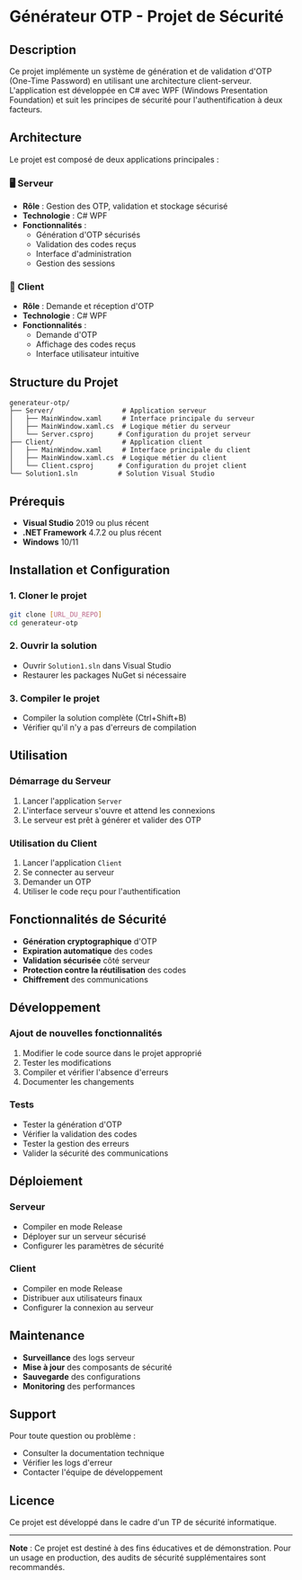 # Générateur OTP - Projet de Sécurité

## Description

Ce projet implémente un système de génération et de validation d'OTP (One-Time Password) en utilisant une architecture client-serveur. L'application est développée en C# avec WPF (Windows Presentation Foundation) et suit les principes de sécurité pour l'authentification à deux facteurs.

## Architecture

Le projet est composé de deux applications principales :

### 🖥️ Serveur
- **Rôle** : Gestion des OTP, validation et stockage sécurisé
- **Technologie** : C# WPF
- **Fonctionnalités** :
  - Génération d'OTP sécurisés
  - Validation des codes reçus
  - Interface d'administration
  - Gestion des sessions

### 📱 Client
- **Rôle** : Demande et réception d'OTP
- **Technologie** : C# WPF
- **Fonctionnalités** :
  - Demande d'OTP
  - Affichage des codes reçus
  - Interface utilisateur intuitive

## Structure du Projet

```
generateur-otp/
├── Server/                 # Application serveur
│   ├── MainWindow.xaml     # Interface principale du serveur
│   ├── MainWindow.xaml.cs  # Logique métier du serveur
│   └── Server.csproj      # Configuration du projet serveur
├── Client/                 # Application client
│   ├── MainWindow.xaml     # Interface principale du client
│   ├── MainWindow.xaml.cs  # Logique métier du client
│   └── Client.csproj      # Configuration du projet client
└── Solution1.sln          # Solution Visual Studio
```

## Prérequis

- **Visual Studio** 2019 ou plus récent
- **.NET Framework** 4.7.2 ou plus récent
- **Windows** 10/11

## Installation et Configuration

### 1. Cloner le projet
```bash
git clone [URL_DU_REPO]
cd generateur-otp
```

### 2. Ouvrir la solution
- Ouvrir `Solution1.sln` dans Visual Studio
- Restaurer les packages NuGet si nécessaire

### 3. Compiler le projet
- Compiler la solution complète (Ctrl+Shift+B)
- Vérifier qu'il n'y a pas d'erreurs de compilation

## Utilisation

### Démarrage du Serveur
1. Lancer l'application `Server`
2. L'interface serveur s'ouvre et attend les connexions
3. Le serveur est prêt à générer et valider des OTP

### Utilisation du Client
1. Lancer l'application `Client`
2. Se connecter au serveur
3. Demander un OTP
4. Utiliser le code reçu pour l'authentification

## Fonctionnalités de Sécurité

- **Génération cryptographique** d'OTP
- **Expiration automatique** des codes
- **Validation sécurisée** côté serveur
- **Protection contre la réutilisation** des codes
- **Chiffrement** des communications

## Développement

### Ajout de nouvelles fonctionnalités
1. Modifier le code source dans le projet approprié
2. Tester les modifications
3. Compiler et vérifier l'absence d'erreurs
4. Documenter les changements

### Tests
- Tester la génération d'OTP
- Vérifier la validation des codes
- Tester la gestion des erreurs
- Valider la sécurité des communications

## Déploiement

### Serveur
- Compiler en mode Release
- Déployer sur un serveur sécurisé
- Configurer les paramètres de sécurité

### Client
- Compiler en mode Release
- Distribuer aux utilisateurs finaux
- Configurer la connexion au serveur

## Maintenance

- **Surveillance** des logs serveur
- **Mise à jour** des composants de sécurité
- **Sauvegarde** des configurations
- **Monitoring** des performances

## Support

Pour toute question ou problème :
- Consulter la documentation technique
- Vérifier les logs d'erreur
- Contacter l'équipe de développement

## Licence

Ce projet est développé dans le cadre d'un TP de sécurité informatique.

---

**Note** : Ce projet est destiné à des fins éducatives et de démonstration. Pour un usage en production, des audits de sécurité supplémentaires sont recommandés.
